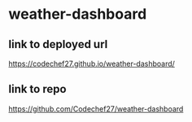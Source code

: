 # weather-dashboard

## link to deployed url
 https://codechef27.github.io/weather-dashboard/

## link to repo
https://github.com/Codechef27/weather-dashboard 

